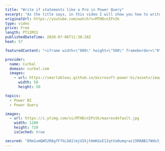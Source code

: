 ```yaml
---
title: "Write if statements like a Pro in Power Query"
excerpt: "As the title says, in this video I will show you how to write if-statements like a pro: 00:00 The ultimate if-statement 00:40 if statement in Excel wont work 01:50 Use power query user interface to write if statement 03:00 Nested if-statements 03:38 AND/OR conditions in if statements 04:48 NOT condition"
originalUrl: https://youtube.com/watch?v=MTHDcnIPsSk
type: video
price: Free
length: PT12M1S
publishedDateTime: 2020-07-06T11:30:28Z
heat: 57

featuredContent: "<iframe width=\"800\" height=\"500\" frameborder=\"0\" src=\"https://www.youtube.com/embed/MTHDcnIPsSk\" allow=\"accelerometer; autoplay; encrypted-media; gyroscope; picture-in-picture\" allowfullscreen></iframe>"

provider:
  name: Curbal
  domain: curbal.com
  images:
    - url: https://smartableai.github.io/microsoft-power-bi/assets/images/organizations/curbal.com-50x50.jpg
      width: 50
      height: 50

topics:
  - Power BI
  - Power Query

images:
  - url: https://i.ytimg.com/vi/MTHDcnIPsSk/maxresdefault.jpg
    width: 1280
    height: 720
    isCached: true

secured: "D9m1umQW52R8gfFfkLOA1lmjUIkjtHmKGxE1IqtVa0umqras15MABB17Wdo3jDSGPfAgtMZsq76Rdhps7FFS0gqIkkAnUwMxOTG4Gcu9tqHdm/g0RUu1zb5NfsNvuEaEO132GjO52oU3K+El8zdeUUVxp6GntMm52X26NrBLrwMspjdvZtTaBTV65LfSXBctfpNyYHniohRK2yU8GvHH4al5qcUdkJoJArZHXKzzUDN/hTacCDofwFCN4PKrrBR9fQx2K2d7nmboxAlAxTQbJmaiKYgEhI2t6AiTrktAt9K9JiqUpwcngbErOaVWjBkAvIHfhzYc6WKdYERgM5B9MQkChX4yrw5DFxF+uo1j1I3xYFfoGuDckzU6MjLyJbI9BmefaO1Y98IMyXGi8m4IYt6UkO/ejgFwKvc8UrNW+k8=;n/aHUBL6fziYYGv1cNx2ug=="
---
```


